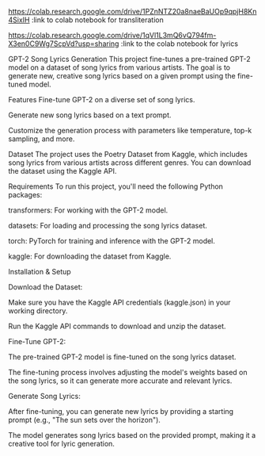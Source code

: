 https://colab.research.google.com/drive/1PZnNTZ20a8naeBaUOp9qpjH8Kn4SixIH :link to colab notebook for transliteration

https://colab.research.google.com/drive/1qVl1L3mQ6vQ794fm-X3en0C9Wg7ScpVd?usp=sharing :link to the colab notebook for lyrics


GPT-2 Song Lyrics Generation
This project fine-tunes a pre-trained GPT-2 model on a dataset of song lyrics from various artists. The goal is to generate new, creative song lyrics based on a given prompt using the fine-tuned model.

Features
Fine-tune GPT-2 on a diverse set of song lyrics.

Generate new song lyrics based on a text prompt.

Customize the generation process with parameters like temperature, top-k sampling, and more.

Dataset
The project uses the Poetry Dataset from Kaggle, which includes song lyrics from various artists across different genres. You can download the dataset using the Kaggle API.

Requirements
To run this project, you'll need the following Python packages:

transformers: For working with the GPT-2 model.

datasets: For loading and processing the song lyrics dataset.

torch: PyTorch for training and inference with the GPT-2 model.

kaggle: For downloading the dataset from Kaggle.

Installation & Setup

Download the Dataset:

Make sure you have the Kaggle API credentials (kaggle.json) in your working directory.

Run the Kaggle API commands to download and unzip the dataset.

Fine-Tune GPT-2:

The pre-trained GPT-2 model is fine-tuned on the song lyrics dataset.

The fine-tuning process involves adjusting the model's weights based on the song lyrics, so it can generate more accurate and relevant lyrics.

Generate Song Lyrics:

After fine-tuning, you can generate new lyrics by providing a starting prompt (e.g., "The sun sets over the horizon").

The model generates song lyrics based on the provided prompt, making it a creative tool for lyric generation.
